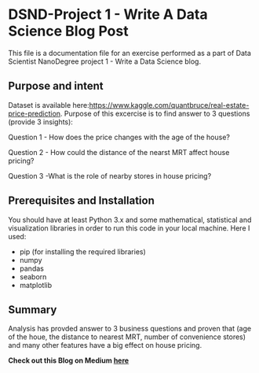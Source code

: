 # DSND-Project 1 - Write A Data Science Blog Post
This file is a documentation file for an exercise performed as a part of Data Scientist NanoDegree project 1 - Write a Data Science blog.

## Purpose and intent

Dataset is available here:https://www.kaggle.com/quantbruce/real-estate-price-prediction. Purpose of this excercise is to find answer to 3 questions (provide 3 insights):

Question 1 - How does the price changes with the age of the house?

Question 2 - How could the distance of the nearst MRT affect house pricing?

Question 3 -What is the role of nearby stores in house pricing?


## Prerequisites and Installation
You should have at least Python 3.x and some mathematical, statistical and visualization libraries in order to run this code in your local machine.
Here I used: 
- pip (for installing the required libraries)
- numpy
- pandas
- seaborn
- matplotlib


## Summary
Analysis has provded answer to 3 business questions and proven that (age of the houe, the distance to nearest MRT, number of convenience stores) 
and many other features have a big effect on house pricing.

**Check out this Blog on Medium [here](https://medium.com/@abdelrahman.aemam96/you-have-stores-around-your-house-you-must-be-a-millionaire-e407d3a896d8?sk=761e4bf96b7182f293cd74c2b6d23f1f)**

